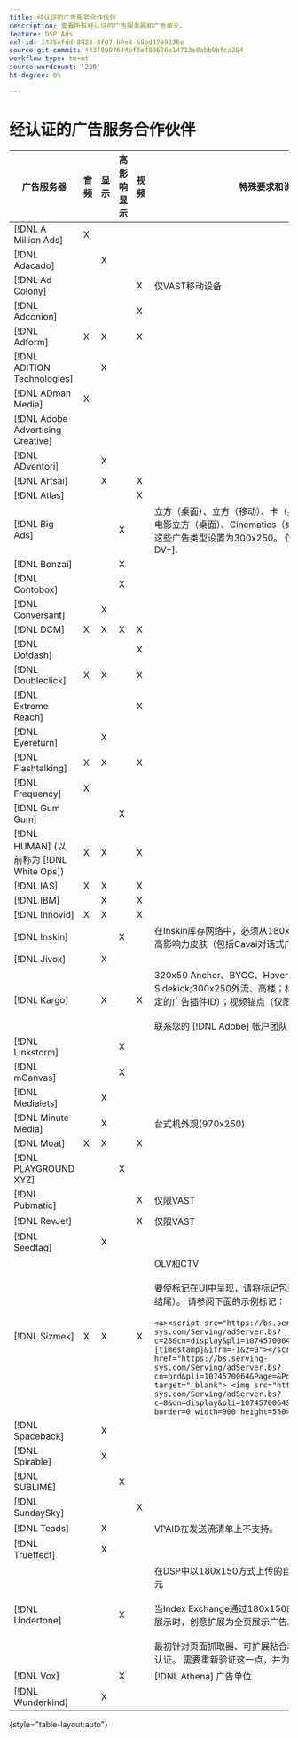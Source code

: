```yaml
---
title: 经认证的广告服务合作伙伴
description: 查看所有经认证的广告服务器和广告单元。
feature: DSP Ads
exl-id: 1435efdd-8823-4f07-b9e4-65bd4789226e
source-git-commit: 443f8907644bf3e480626e14713e8abb9bfca284
workflow-type: tm+mt
source-wordcount: '290'
ht-degree: 0%

---
```


# 经认证的广告服务合作伙伴

| 广告服务器 | 音频 | 显示 | 高影响显示 | 视频 | 特殊要求和说明 |
| --- | --- | --- | --- | --- | --- |
| [!DNL A Million Ads] | X |  |  |  |  |
| [!DNL Adacado] |  | X |  |  |  |
| [!DNL Ad Colony] |  |  |  | X | 仅VAST移动设备 |
| [!DNL Adconion] |  |  |  | X |  |
| [!DNL Adform] | X | X |  | X |  |
| [!DNL ADITION Technologies] |  | X |  |  |  |
| [!DNL ADman Media] | X |  |  |  |  |
| [!DNL Adobe Advertising Creative] |  |  |  |  |  |
| [!DNL ADventori] |  | X |  |  |  |
| [!DNL Artsai] |  | X |  | X |  |
| [!DNL Atlas] |  |  |  | X |  |
| [!DNL Big Ads] |  |  | X |  | 立方（桌面）、立方（移动）、卡（桌面）、大展示（桌面）、电影立方（桌面）、Cinematics（桌面）。 在DSP中将所有这些广告类型设置为300x250。 仅通过 [!DNL Magnite DV+]. |
| [!DNL Bonzai] |  |  | X |  |  |
| [!DNL Contobox] |  |  | X |  |  |
| [!DNL Conversant] |  | X |  |  |  |
| [!DNL DCM] | X | X | X | X |  |
| [!DNL Dotdash] |  |  |  | X |  |
| [!DNL Doubleclick] | X | X |  | X |  |
| [!DNL Extreme Reach] |  |  |  | X |  |
| [!DNL Eyereturn] |  | X |  |  |  |
| [!DNL Flashtalking] | X | X |  | X |  |
| [!DNL Frequency] | X |  |  |  |  |
| [!DNL Gum Gum] |  |  | X |  |  |
| [!DNL HUMAN] (以前称为 [!DNL White Ops]) | X | X |  | X |  |
| [!DNL IAS] | X | X |  | X |  |
| [!DNL IBM] |  | X |  | X |  |
| [!DNL Innovid] | X | X |  | X |  |
| [!DNL Inskin] |  |  | X |  | 在Inskin库存网络中，必须从180x150显示交易ID中提供高影响力皮肤（包括Cavai对话式广告）。 |
| [!DNL Jivox] |  | X |  |  |  |
| [!DNL Kargo] |  | X |  | X | 320x50 Anchor、BYOC、Hover、Breakout、Sekaick和Sidekick;300x250外流、高楼；标准桌面显示（不需要特定的广告插件ID）；视频锚点（仅限VAST）</br></br>联系您的 [!DNL Adobe] 帐户团队，以协助设置广告单位。 |
| [!DNL Linkstorm] |  |  | X |  |  |
| [!DNL mCanvas] |  |  | X |  |  |
| [!DNL Medialets] |  | X |  |  |  |
| [!DNL Minute Media] |  | X |  |  | 台式机外观(970x250) |
| [!DNL Moat] | X | X |  | X |  |
| [!DNL PLAYGROUND XYZ] |  |  | X |  |  |
| [!DNL Pubmatic] |  |  |  | X | 仅限VAST |
| [!DNL RevJet] |  |  |  | X | 仅限VAST |
| [!DNL Seedtag] |  | X |  |  |  |
| [!DNL Sizmek] | X | X |  | X | OLV和CTV</br></br>要使标记在UI中呈现，请将标记包装为 `<a>` 标记（在开头和结尾）。 请参阅下面的示例标记：</br></br>`<a><script src="https://bs.serving-sys.com/Serving/adServer.bs?c=28&cn=display&pli=1074570064&w=900&h=550&ord=[timestamp]&ifrm=-1&z=0"></script> <noscript> <a href="https://bs.serving-sys.com/Serving/adServer.bs?cn=brd&pli=1074570064&Page=&Pos=-602368150" target="_blank"> <img src="https://bs.serving-sys.com/Serving/adServer.bs?c=8&cn=display&pli=1074570064&Page=&Pos=-602368150" border=0 width=900 height=550></a> </noscript><a>` |
| [!DNL Spaceback] |  | X |  |  |  |
| [!DNL Spirable] |  | X |  |  |  |
| [!DNL SUBLIME] |  |  | X |  |  |
| [!DNL SundaySky] |  |  |  | X |  |
| [!DNL Teads] |  | X |  |  | VPAID在发送流清单上不支持。 |
| [!DNL Trueffect] |  | X |  |  |  |
| [!DNL Undertone] |  |  | X |  | 在DSP中以180x150方式上传的自定义页面抓取器广告单元</br></br>当Index Exchange通过180x150的拍卖和DSP竞价并提供展示时，创意扩展为全页展示广告。</br></br>最初针对页面抓取器、可扩展粘合和屏幕移动广告单元进行认证。 需要重新验证这一点，并为流程标记步骤。 |
| [!DNL Vox] |  |  | X |  | [!DNL Athena] 广告单位 |
| [!DNL Wunderkind] |  | X |  |  |  |

{style=&quot;table-layout:auto&quot;}
